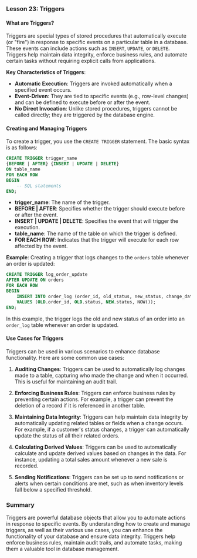 ### Lesson 23: Triggers

#### What are Triggers?
Triggers are special types of stored procedures that automatically execute (or "fire") in response to specific events on a particular table in a database. These events can include actions such as `INSERT`, `UPDATE`, or `DELETE`. Triggers help maintain data integrity, enforce business rules, and automate certain tasks without requiring explicit calls from applications.

**Key Characteristics of Triggers**:
- **Automatic Execution**: Triggers are invoked automatically when a specified event occurs.
- **Event-Driven**: They are tied to specific events (e.g., row-level changes) and can be defined to execute before or after the event.
- **No Direct Invocation**: Unlike stored procedures, triggers cannot be called directly; they are triggered by the database engine.

#### Creating and Managing Triggers
To create a trigger, you use the `CREATE TRIGGER` statement. The basic syntax is as follows:

```sql
CREATE TRIGGER trigger_name
{BEFORE | AFTER} {INSERT | UPDATE | DELETE}
ON table_name
FOR EACH ROW
BEGIN
    -- SQL statements
END;
```

- **trigger_name**: The name of the trigger.
- **BEFORE | AFTER**: Specifies whether the trigger should execute before or after the event.
- **INSERT | UPDATE | DELETE**: Specifies the event that will trigger the execution.
- **table_name**: The name of the table on which the trigger is defined.
- **FOR EACH ROW**: Indicates that the trigger will execute for each row affected by the event.

**Example**: Creating a trigger that logs changes to the `orders` table whenever an order is updated:

```sql
CREATE TRIGGER log_order_update
AFTER UPDATE ON orders
FOR EACH ROW
BEGIN
    INSERT INTO order_log (order_id, old_status, new_status, change_date)
    VALUES (OLD.order_id, OLD.status, NEW.status, NOW());
END;
```

In this example, the trigger logs the old and new status of an order into an `order_log` table whenever an order is updated.

#### Use Cases for Triggers
Triggers can be used in various scenarios to enhance database functionality. Here are some common use cases:

1. **Auditing Changes**: Triggers can be used to automatically log changes made to a table, capturing who made the change and when it occurred. This is useful for maintaining an audit trail.

2. **Enforcing Business Rules**: Triggers can enforce business rules by preventing certain actions. For example, a trigger can prevent the deletion of a record if it is referenced in another table.

3. **Maintaining Data Integrity**: Triggers can help maintain data integrity by automatically updating related tables or fields when a change occurs. For example, if a customer's status changes, a trigger can automatically update the status of all their related orders.

4. **Calculating Derived Values**: Triggers can be used to automatically calculate and update derived values based on changes in the data. For instance, updating a total sales amount whenever a new sale is recorded.

5. **Sending Notifications**: Triggers can be set up to send notifications or alerts when certain conditions are met, such as when inventory levels fall below a specified threshold.

### Summary
Triggers are powerful database objects that allow you to automate actions in response to specific events. By understanding how to create and manage triggers, as well as their various use cases, you can enhance the functionality of your database and ensure data integrity. Triggers help enforce business rules, maintain audit trails, and automate tasks, making them a valuable tool in database management.